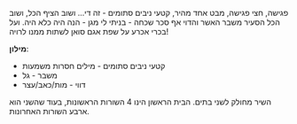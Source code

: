 פגישה, חצי פגישה, מבט אחד מהיר,
קטעי ניבים סתומים - זה די...
ושוב הציף הכל, ושוב הכל הסעיר
משבר האשר והדוי
אף סכר שכחה - בניתי לי מגן - 
הנה היה כלא היה.
ועל בכרי אכרע על שפת אגם סואן
לשתות ממנו לרויה!

**מילון**:
* קטעי ניבים סתומים - מילים חסרות משמעות
* משבר - גל
* דווי - מות/כאב/עצר

השיר מחולק לשני בתים.
הבית הראשון הינו 4 השורות הראשונות, בעוד שהשני הוא ארבע השורות האחרונות.

